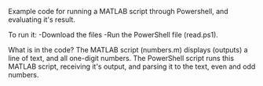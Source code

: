 Example code for running a MATLAB script through Powershell, and evaluating it's result.

To run it: 
-Download the files
-Run the PowerShell file (read.ps1).

What is in the code?
The MATLAB script (numbers.m) displays (outputs) a line of text, and all one-digit numbers.
The PowerShell script runs this MATLAB script, receiving it's output, and parsing it to the text, even and odd numbers.
